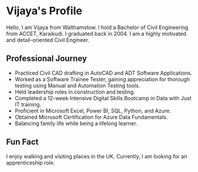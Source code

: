 # Vijaya's Profile

Hello, I am Vijaya from Walthamstow. I hold a Bachelor of Civil Engineering from ACCET, Karaikudi. I graduated back in 2004. I am a highly motivated and detail-oriented Civil Engineer.

## Professional Journey

- Practiced Civil CAD drafting in AutoCAD and ADT Software Applications.
- Worked as a Software Trainee Tester, gaining appreciation for thorough testing using Manual and Automation Testing tools.
- Held leadership roles in construction and testing.
- Completed a 12-week Intensive Digital Skills Bootcamp in Data with Just IT training.
- Proficient in Microsoft Excel, Power BI, SQL, Python, and Azure.
- Obtained Microsoft Certification for Azure Data Fundamentals.
- Balancing family life while being a lifelong learner.

## Fun Fact

I enjoy walking and visiting places in the UK. Currently, I am looking for an apprenticeship role. 
